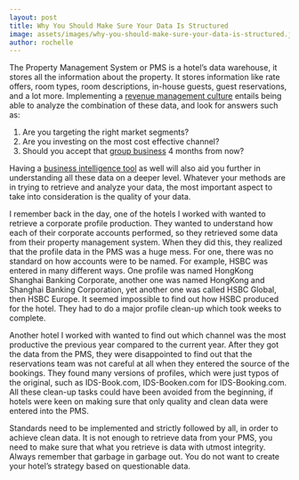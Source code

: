 ```yaml
---
layout: post
title: Why You Should Make Sure Your Data Is Structured
image: assets/images/why-you-should-make-sure-your-data-is-structured.jpg
author: rochelle
---
```


The Property Management System or PMS is a hotel’s data warehouse, it stores all the information about the property. It stores information like rate offers, room types, room descriptions, in-house guests, guest reservations, and a lot more. Implementing a [revenue management culture](https://rochellecastillejos.com/how-to-create-a-revenue-management-culture-in-your-hotel/) entails being able to analyze the combination of these data, and look for answers such as:

1. Are you targeting the right market segments?
1. Are you investing on the most cost effective channel?
1. Should you accept that [group business](https://rochellecastillejos.com/why-hotels-need-to-analyze-group-trends-and-patterns/) 4 months from now?

Having a [business intelligence tool](https://rochellecastillejos.com/why-a-business-intelligence-tool-is-a-must-for-hotels/) as well will also aid you further in understanding all these data on a deeper level. Whatever your methods are in trying to retrieve and analyze your data, the most important aspect to take into consideration is the quality of your data.

I remember back in the day, one of the hotels I worked with wanted to retrieve a corporate profile production. They wanted to understand how each of their corporate accounts performed, so they retrieved some data from their property management system. When they did this, they realized that the profile data in the PMS was a huge mess. For one, there was no standard on how accounts were to be named. For example, HSBC was entered in many different ways. One profile was named HongKong Shanghai Banking Corporate, another one was named HongKong and Shanghai Banking Corporation, yet another one was called HSBC Global, then HSBC Europe. It seemed impossible to find out how HSBC produced for the hotel. They had to do a major profile clean-up which took weeks to complete.

Another hotel I worked with wanted to find out which channel was the most productive the previous year compared to the current year. After they got the data from the PMS, they were disappointed to find out that the reservations team was not careful at all when they entered the source of the bookings. They found many versions of profiles, which were just typos of the original, such as IDS-Book.com, IDS-Booken.com for IDS-Booking.com. All these clean-up tasks could have been avoided from the beginning, if hotels were keen on making sure that only quality and clean data were entered into the PMS.

Standards need to be implemented and strictly followed by all, in order to achieve clean data. It is not enough to retrieve data from your PMS, you need to make sure that what you retrieve is data with utmost integrity. Always remember that garbage in garbage out. You do not want to create your hotel’s strategy based on questionable data.